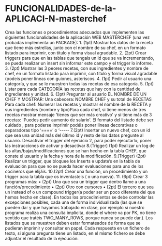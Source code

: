 # FUNCIONALIDADES-de-la-APLICACI-N-masterchef
Crea las funciones o procedimientos adecuados que implementen las siguientes funcionalidades de la aplicación WEB MASTERCHEF (una vez probadas implementa un PACKAGE):      1. (1pt) Mostrar los datos de la receta que tiene más estrellas, junto con el nombre de su chef, en un formato listado para imprimir, con titulo y forma visual agradable.     2. (2pt) Crear triggers para que en las tablas que tengais un id que se va incrementando, se pueda realizar un insert sin informar este campo y el trigger lo informe.     3. (2pt) Mostrar las 3 peores recetas, con sus ingredientes y nombre de chef, en un formato listado para imprimir, con titulo y forma visual agradable (podeis poner lineas con guiones, asteriscos.     4.  (1pt) Pedir al usuario una categoría, y que se le muestren todas las recetas de esa categoría.     5. (1pt) Listar para cada CATEGORÍA las recetas que hay con la cantidad de ingredientes y unidad.      6. (3pt) Preguntar al usuario EL NOMBRE DE UN CHEF Y MOSTRAR: Una cabecera:   NOMBRE CHEF y su total de RECETAS Para cada chef: Numerar las recetas y mostrar el nombre de la RECETA y sus ingredientes (nombre y tipo)Para cada chef, si tiene menos de tres recetas mostrar mensaje 'tienes que ser más creativo' y si tiene más de 3 recetas: 'Puedes pedir aumento de salario'. El formato del listado debe ser cuidado , para poderse imprimir podéis poner lineas decorativas o separadoras tipo ‘====’ o ‘-----      7.(2pt) Insertar un nuevo chef, con un id que sea una unidad más del último id y resto de los datos pregunte al usuario. Desactivar el trigger del ejercicio 2, para poder ejecutarlo, poner las instrucciones de activar y desactivar    8.(Trigger) (1pt) Realizar un log de las  altas/bajas/modificaciones que se han hecho en la tabla CHEF, que conste el usuario y la fecha y hora de la modificación. 9.(Trigger) (2pt)  Realizar un trigger, que bloquee los Inserts e update’s en la tabla de evaluación para que no se pueda hacer evaluaciones para uno de los cocineros que elijáis.  10.(2pt) Crear una función, un procedimiento y un trigger para la tabla que os inventasteis ( o una nueva). 11. (6pt) Crear 3 programas más:     • (2pt) Uno que sea un trigger que dentro llame a una función/procedimiento     • (2pt) Otro con cursores     • (2pt) El tercero que sea un instead of o un compound trigger(a poder ser un poco diferente del que hemos hecho en clase).  En todos los procedimientos se debe controlar las excepciones posibles, cada una  de forma individualizada (las que se pueden dar y que hayamos trabajado en clase, por ejemplo si nuestro programa realiza una consulta implicita, donde el where va por PK, no tiene sentido que tratéis TWO_MANY_ROWS, porque nunca se puede dar.). Los listados que se muestren deben estar formateados de forma que se pudieran imprimir y consultar en papel. Cada respuesta en un fichero de texto, si alguna pregunta tiene un listado, en el mismo fichero se debe adjuntar el resultado de la ejecución.
